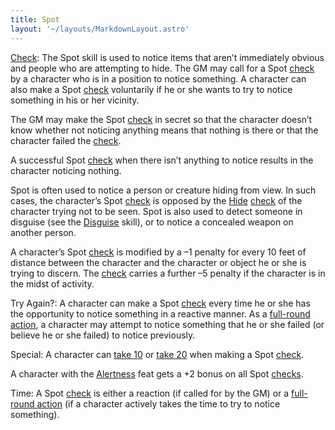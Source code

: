 ```yaml
---
title: Spot
layout: '~/layouts/MarkdownLayout.astro'
---
```

[Check](/modern.d20.srd/skills/skill.basics): The Spot skill is used
to notice items that aren’t immediately obvious and people who are attempting
to hide. The GM may call for a Spot
[check](/modern.d20.srd/skills/skill.basics) by a character who is
in a position to notice something. A character can also make a Spot
[check](/modern.d20.srd/skills/skill.basics) voluntarily if he or
she wants to try to notice something in his or her vicinity.

The GM may make the Spot
[check](/modern.d20.srd/skills/skill.basics) in secret so that the
character doesn’t know whether not noticing anything means that nothing is
there or that the character failed the
[check](/modern.d20.srd/skills/skill.basics).

A successful Spot [check](/modern.d20.srd/skills/skill.basics) when
there isn’t anything to notice results in the character noticing nothing.

Spot is often used to notice a person or creature hiding from view. In such
cases, the character’s Spot
[check](/modern.d20.srd/skills/skill.basics) is opposed by the
[Hide](/modern.d20.srd/skills/hide)
[check](/modern.d20.srd/skills/skill.basics) of the character trying
not to be seen. Spot is also used to detect someone in disguise (see the
[Disguise](/modern.d20.srd/skills/disguise) skill), or to notice a concealed
weapon on another person.

A character’s Spot [check](/modern.d20.srd/skills/skill.basics) is
modified by a –1 penalty for every 10 feet of distance between the character
and the character or object he or she is trying to discern. The
[check](/modern.d20.srd/skills/skill.basics) carries a further –5
penalty if the character is in the midst of activity.

Try Again?: A character can make a Spot
[check](/modern.d20.srd/skills/skill.basics) every time he or she
has the opportunity to notice something in a reactive manner. As a [full-round action](/modern.d20.srd/combat/full.round.actions), a character may attempt to
notice something that he or she failed (or believe he or she failed) to notice
previously.

Special: A character can [take 10](/modern.d20.srd/skills/skill.basics) or [take 20](/modern.d20.srd/skills/skill.basics) when making a Spot
[check](/modern.d20.srd/skills/skill.basics).

A character with the [Alertness](/modern.d20.srd/feats/alertness) feat gets a
+2 bonus on all Spot [checks](/modern.d20.srd/skills/skill.basics).

Time: A Spot [check](/modern.d20.srd/skills/skill.basics) is either
a reaction (if called for by the GM) or a [full-round action](/modern.d20.srd/combat/full.round.actions) (if a character actively
takes the time to try to notice something).

